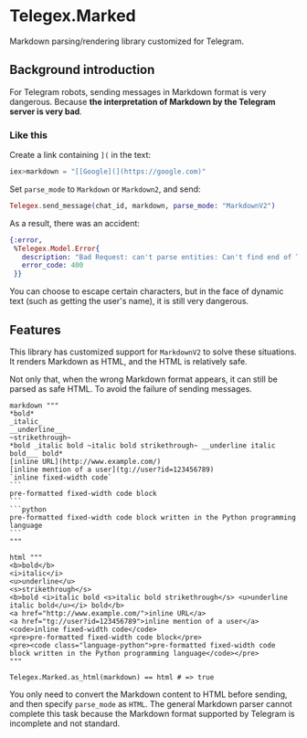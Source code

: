 # Telegex.Marked

Markdown parsing/rendering library customized for Telegram.

## Background introduction

For Telegram robots, sending messages in Markdown format is very dangerous. Because **the interpretation of Markdown by the Telegram server is very bad**.

### Like this

Create a link containing `](` in the text:

```elixir
iex>markdown = "[[Google](](https://google.com)"
```

Set `parse_mode` to `Markdown` or `Markdown2`, and send:

```elixir
Telegex.send_message(chat_id, markdown, parse_mode: "MarkdownV2")
```

As a result, there was an accident:

```elixir
{:error,
 %Telegex.Model.Error{
   description: "Bad Request: can't parse entities: Can't find end of TextUrl entity at byte offset 14",
   error_code: 400
 }}
```

You can choose to escape certain characters, but in the face of dynamic text (such as getting the user's name), it is still very dangerous.

## Features

This library has customized support for `MarkdownV2` to solve these situations. It renders Markdown as HTML, and the HTML is relatively safe.

Not only that, when the wrong Markdown format appears, it can still be parsed as safe HTML. To avoid the failure of sending messages.

    markdown """
    *bold*
    _italic_
    __underline__
    ~strikethrough~
    *bold _italic bold ~italic bold strikethrough~ __underline italic bold___ bold*
    [inline URL](http://www.example.com/)
    [inline mention of a user](tg://user?id=123456789)
    `inline fixed-width code`
    ```
    pre-formatted fixed-width code block
    ```
    ```python
    pre-formatted fixed-width code block written in the Python programming language
    ```
    """

    html """
    <b>bold</b>
    <i>italic</i>
    <u>underline</u>
    <s>strikethrough</s>
    <b>bold <i>italic bold <s>italic bold strikethrough</s> <u>underline italic bold</u></i> bold</b>
    <a href="http://www.example.com/">inline URL</a>
    <a href="tg://user?id=123456789">inline mention of a user</a>
    <code>inline fixed-width code</code>
    <pre>pre-formatted fixed-width code block</pre>
    <pre><code class="language-python">pre-formatted fixed-width code block written in the Python programming language</code></pre>
    """

    Telegex.Marked.as_html(markdown) == html # => true

You only need to convert the Markdown content to HTML before sending, and then specify `parse_mode` as `HTML`.
The general Markdown parser cannot complete this task because the Markdown format supported by Telegram is incomplete and not standard.
